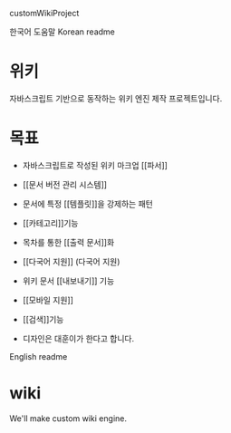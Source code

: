 customWikiProject

한국어 도움말
Korean readme

위키
====

자바스크립트 기반으로 동작하는 위키 엔진 제작 프로젝트입니다.

목표
==


  * 자바스크립트로 작성된 위키 마크업 [[파서]]
  * [[문서 버전 관리 시스템]]
  * 문서에 특정 [[템플릿]]을 강제하는 패턴
  * [[카테고리]]기능
  * 목차를 통한 [[출력 문서]]화
  * [[다국어 지원]] (다국어 지원)
  * 위키 문서 [[내보내기]] 기능
  * [[모바일 지원]]
  * [[검색]]기능

  * 디자인은 대훈이가 한다고 합니다.

English readme

wiki
====

We'll make custom wiki engine.
